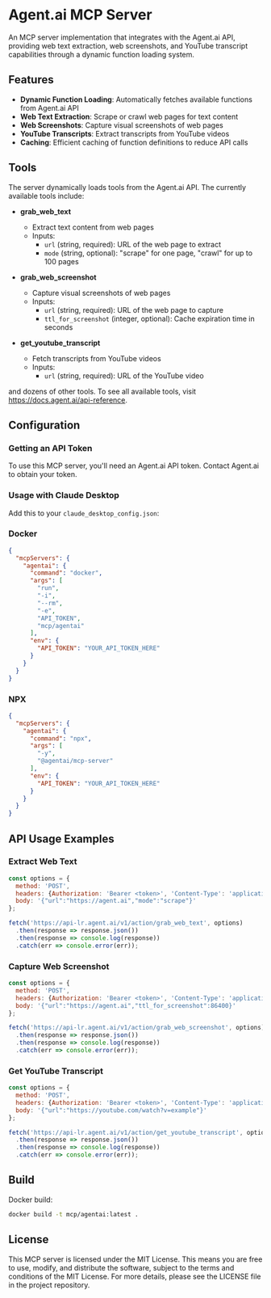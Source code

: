 # Agent.ai MCP Server

An MCP server implementation that integrates with the Agent.ai API, providing web text extraction, web screenshots, and YouTube transcript capabilities through a dynamic function loading system.

## Features

- **Dynamic Function Loading**: Automatically fetches available functions from Agent.ai API
- **Web Text Extraction**: Scrape or crawl web pages for text content
- **Web Screenshots**: Capture visual screenshots of web pages
- **YouTube Transcripts**: Extract transcripts from YouTube videos
- **Caching**: Efficient caching of function definitions to reduce API calls

## Tools

The server dynamically loads tools from the Agent.ai API. The currently available tools include:

- **grab_web_text**
  - Extract text content from web pages
  - Inputs:
    - `url` (string, required): URL of the web page to extract
    - `mode` (string, optional): "scrape" for one page, "crawl" for up to 100 pages
  
- **grab_web_screenshot**
  - Capture visual screenshots of web pages
  - Inputs:
    - `url` (string, required): URL of the web page to capture
    - `ttl_for_screenshot` (integer, optional): Cache expiration time in seconds

- **get_youtube_transcript**
  - Fetch transcripts from YouTube videos
  - Inputs:
    - `url` (string, required): URL of the YouTube video

and dozens of other tools. To see all available tools, visit https://docs.agent.ai/api-reference.

## Configuration

### Getting an API Token
To use this MCP server, you'll need an Agent.ai API token. Contact Agent.ai to obtain your token.

### Usage with Claude Desktop
Add this to your `claude_desktop_config.json`:

### Docker

```json
{
  "mcpServers": {
    "agentai": {
      "command": "docker",
      "args": [
        "run",
        "-i",
        "--rm",
        "-e",
        "API_TOKEN",
        "mcp/agentai"
      ],
      "env": {
        "API_TOKEN": "YOUR_API_TOKEN_HERE"
      }
    }
  }
}
```

### NPX

```json
{
  "mcpServers": {
    "agentai": {
      "command": "npx",
      "args": [
        "-y",
        "@agentai/mcp-server"
      ],
      "env": {
        "API_TOKEN": "YOUR_API_TOKEN_HERE"
      }
    }
  }
}
```

## API Usage Examples

### Extract Web Text

```javascript
const options = {
  method: 'POST',
  headers: {Authorization: 'Bearer <token>', 'Content-Type': 'application/json'},
  body: '{"url":"https://agent.ai","mode":"scrape"}'
};

fetch('https://api-lr.agent.ai/v1/action/grab_web_text', options)
  .then(response => response.json())
  .then(response => console.log(response))
  .catch(err => console.error(err));
```

### Capture Web Screenshot

```javascript
const options = {
  method: 'POST',
  headers: {Authorization: 'Bearer <token>', 'Content-Type': 'application/json'},
  body: '{"url":"https://agent.ai","ttl_for_screenshot":86400}'
};

fetch('https://api-lr.agent.ai/v1/action/grab_web_screenshot', options)
  .then(response => response.json())
  .then(response => console.log(response))
  .catch(err => console.error(err));
```

### Get YouTube Transcript

```javascript
const options = {
  method: 'POST',
  headers: {Authorization: 'Bearer <token>', 'Content-Type': 'application/json'},
  body: '{"url":"https://youtube.com/watch?v=example"}'
};

fetch('https://api-lr.agent.ai/v1/action/get_youtube_transcript', options)
  .then(response => response.json())
  .then(response => console.log(response))
  .catch(err => console.error(err));
```

## Build

Docker build:

```bash
docker build -t mcp/agentai:latest .
```

## License

This MCP server is licensed under the MIT License. This means you are free to use, modify, and distribute the software, subject to the terms and conditions of the MIT License. For more details, please see the LICENSE file in the project repository.